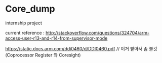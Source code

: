 # Core_dump
internship project


current reference : http://stackoverflow.com/questions/324704/arm-access-user-r13-and-r14-from-supervisor-mode


https://static.docs.arm.com/ddi0460/d/DDI0460.pdf // 이거 받아서 좀 볼것 (Coprocessor Register 와 Coresight)
